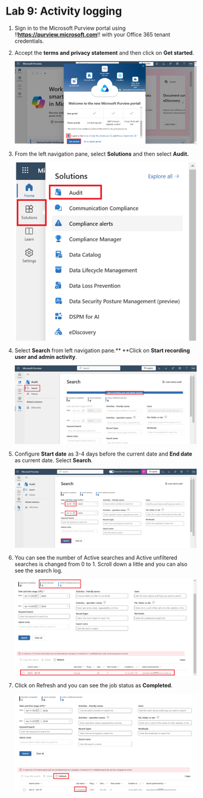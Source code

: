 # Lab 9: Activity logging

1.  Sign in to the Microsoft Purview portal using 
    !!**https://purview.microsoft.com**!! with your Office 365 tenant
    credentials.

2.  Accept the **terms and privacy statement** and then click on **Get
    started**.

     ![](./media/image1.png)

3.  From the left navigation pane, select **Solutions** and then select
    **Audit.**

     ![A screenshot of a computer Description automatically generated](./media/image2.png)

4.  Select **Search** from left navigation pane.** **Click on **Start
    recording user and admin activity**.

     ![A screenshot of a computer Description automatically generated](./media/image3.png)

5.  Configure **Start date** as 3-4 days before the current date and
    **End date** as current date. Select **Search**.

     ![A screenshot of a computer Description automatically generated](./media/image4.png)

6.  You can see the number of Active searches and Active unfiltered
    searches is changed from 0 to 1. Scroll down a little and you can
    also see the search log.

     ![](./media/image5.png)

7.  Click on Refresh and you can see the job status as **Completed**.

     ![A screenshot of a computer Description automatically generated](./media/image6.png)
